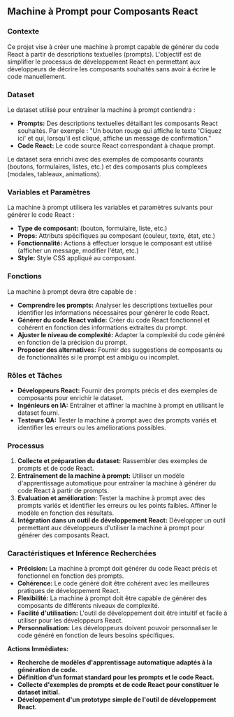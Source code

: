 ## Machine à Prompt pour Composants React

### Contexte

Ce projet vise à créer une machine à prompt capable de générer du code React à partir de descriptions textuelles (prompts). L'objectif est de simplifier le processus de développement React en permettant aux développeurs de décrire les composants souhaités sans avoir à écrire le code manuellement.

### Dataset

Le dataset utilisé pour entraîner la machine à prompt contiendra :

* **Prompts:** Des descriptions textuelles détaillant les composants React souhaités. Par exemple : "Un bouton rouge qui affiche le texte 'Cliquez ici' et qui, lorsqu'il est cliqué, affiche un message de confirmation."
* **Code React:** Le code source React correspondant à chaque prompt.

Le dataset sera enrichi avec des exemples de composants courants (boutons, formulaires, listes, etc.) et des composants plus complexes (modales, tableaux, animations).

### Variables et Paramètres

La machine à prompt utilisera les variables et paramètres suivants pour générer le code React :

* **Type de composant:** (bouton, formulaire, liste, etc.)
* **Props:** Attributs spécifiques au composant (couleur, texte, état, etc.)
* **Fonctionnalité:** Actions à effectuer lorsque le composant est utilisé (afficher un message, modifier l'état, etc.)
* **Style:** Style CSS appliqué au composant.

### Fonctions

La machine à prompt devra être capable de :

* **Comprendre les prompts:** Analyser les descriptions textuelles pour identifier les informations nécessaires pour générer le code React.
* **Générer du code React valide:** Créer du code React fonctionnel et cohérent en fonction des informations extraites du prompt.
* **Ajuster le niveau de complexité:** Adapter la complexité du code généré en fonction de la précision du prompt.
* **Proposer des alternatives:** Fournir des suggestions de composants ou de fonctionnalités si le prompt est ambigu ou incomplet.

### Rôles et Tâches

* **Développeurs React:** Fournir des prompts précis et des exemples de composants pour enrichir le dataset.
* **Ingénieurs en IA:** Entraîner et affiner la machine à prompt en utilisant le dataset fourni.
* **Testeurs QA:** Tester la machine à prompt avec des prompts variés et identifier les erreurs ou les améliorations possibles.

### Processus

1. **Collecte et préparation du dataset:** Rassembler des exemples de prompts et de code React.
2. **Entraînement de la machine à prompt:** Utiliser un modèle d'apprentissage automatique pour entraîner la machine à générer du code React à partir de prompts.
3. **Evaluation et amélioration:** Tester la machine à prompt avec des prompts variés et identifier les erreurs ou les points faibles. Affiner le modèle en fonction des résultats.
4. **Intégration dans un outil de développement React:** Développer un outil permettant aux développeurs d'utiliser la machine à prompt pour générer des composants React.

### Caractéristiques et Inférence Recherchées

* **Précision:** La machine à prompt doit générer du code React précis et fonctionnel en fonction des prompts.
* **Cohérence:** Le code généré doit être cohérent avec les meilleures pratiques de développement React.
* **Flexibilité:** La machine à prompt doit être capable de générer des composants de différents niveaux de complexité.
* **Facilité d'utilisation:** L'outil de développement doit être intuitif et facile à utiliser pour les développeurs React.
* **Personnalisation:** Les développeurs doivent pouvoir personnaliser le code généré en fonction de leurs besoins spécifiques.

**Actions Immédiates:**

* **Recherche de modèles d'apprentissage automatique adaptés à la génération de code.**
* **Définition d'un format standard pour les prompts et le code React.**
* **Collecte d'exemples de prompts et de code React pour constituer le dataset initial.**
* **Développement d'un prototype simple de l'outil de développement React.**



